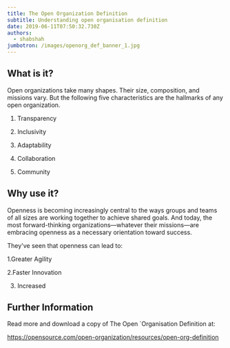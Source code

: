 ```yaml
---
title: The Open Organization Definition
subtitle: Understanding open organisation definition
date: 2019-06-11T07:50:32.730Z
authors:
  - shabshah
jumbotron: /images/openorg_def_banner_1.jpg
---
```

## What is it?

Open organizations take many shapes. Their size, composition, and missions vary. But the following five characteristics are the hallmarks of any open organization.

1. Transparency

2. Inclusivity

3. Adaptability

4. Collaboration

5. Community

## Why use it?

Openness is becoming increasingly central to the ways groups and teams of all sizes are working together to achieve shared goals. And today, the most forward-thinking organizations—whatever their missions—are embracing openness as a necessary orientation toward success. 

They've seen that openness can lead to:

1.Greater Agility

2.Faster Innovation

3. Increased

## Further Information

Read more and download a copy of The Open `Organisation Definition at: 

https://opensource.com/open-organization/resources/open-org-definition
